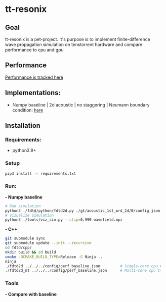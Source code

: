 # tt-resonix

## Goal
tt-resonix is a pet-project. It's purpose is to implement finite-difference wave propagation
simulation on tenstorrent hardware and compare performance to cpu and gpu

## Performance
[Performance is tracked here](./docs/performance_acoustic_2d.md)

## Implementations:

- Numpy baseline | 2d acoustic | no staggering | Neumann boundary condition: [here](./fdtd/python/fdtd2d.py)

## Installation
### Requirements:
- python3.9+

### Setup
```bash
pip3 install -r requirements.txt
```

### Run:
**- Numpy baseline**
```bash
# Run simulation
python3 ./fdtd/python/fdtd2d.py ./gt/acoustic_1st_ord_2d/0/config.json --tqdm --output wavefield.npz
# Vizualize simulation
python3 ./tools/viz_sim.py --clip=0.999 wavefield.npz
```

**- C++**
```bash
git submodule sync
git submodule update --init --recursive
cd fdtd/cpp/
mkdir build && cd build
cmake -DCMAKE_BUILD_TYPE=Release -G Ninja ..
ninja
./fdtd2d ../../../config/perf_baseline.json         # Single-core cpu C++ implementation
./fdtd2d_mt ../../../config/perf_baseline.json      # Multi-core cpu C++ implementation
```

### Tools
**- Compare with baseline**